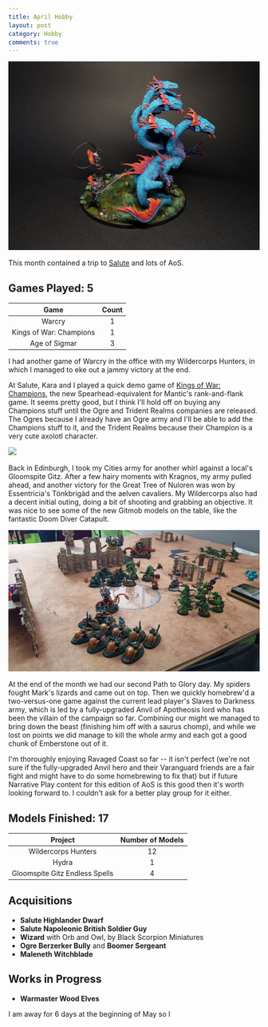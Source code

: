 ```yaml
---
title: April Hobby
layout: post
category: Hobby
comments: true
---
```


![](/images/2025/04/april-hobby/hydra.jpg)

This month contained a trip to [Salute](https://southlondonwarlords.co.uk/what-is-salute) and lots of AoS.

 <!--more-->

## Games Played: 5

|          Game           | Count |
| :---------------------: | :---: |
|         Warcry          |   1   |
| Kings of War: Champions |   1   |
|      Age of Sigmar      |   3   |

I had another game of Warcry in the office with my Wildercorps Hunters, in which I managed to eke out a jammy victory at the end.

At Salute, Kara and I played a quick demo game of [Kings of War: Champions](https://www.manticgames.com/kings-of-war-champions/), the new Spearhead-equivalent for Mantic's rank-and-flank game. It seems pretty good, but I think I'll hold off on buying any Champions stuff until the Ogre and Trident Realms companies are released. The Ogres because I already have an Ogre army and I'll be able to add the Champions stuff to it, and the Trident Realms because their Champion is a very cute axolotl character.

![](/images/2025/04/april-hobby/cities-v-gitz.jpg)

Back in Edinburgh, I took my Cities army for another whirl against a local's Gloomspite Gitz. After a few hairy moments with Kragnos, my army pulled ahead, and another victory for the Great Tree of Nuloren was won by Essentricia's Tönkbrigäd and the aelven cavaliers. My Wildercorps also had a decent initial outing, doing a bit of shooting and grabbing an objective. It was nice to see some of the new Gitmob models on the table, like the fantastic Doom Diver Catapult.

![](/images/2025/04/april-hobby/path-to-glory.jpg)

At the end of the month we had our second Path to Glory day. My spiders fought Mark's lizards and came out on top. Then we quickly homebrew'd a two-versus-one game against the current lead player's Slaves to Darkness army, which is led by a fully-upgraded Anvil of Apotheosis lord who has been the villain of the campaign so far. Combining our might we managed to bring down the beast (finishing him off with a saurus chomp), and while we lost on points we did manage to kill the whole army and each got a good chunk of Emberstone out of it.

I'm thoroughly enjoying Ravaged Coast so far -- it isn't perfect (we're not sure if the fully-upgraded Anvil hero and their Varanguard friends are a fair fight and might have to do some homebrewing to fix that) but if future Narrative Play content for this edition of AoS is this good then it's worth looking forward to. I couldn't ask for a better play group for it either.

## Models Finished: 17

|            Project             | Number of Models |
| :----------------------------: | :--------------: |
|      Wildercorps Hunters       |        12        |
|             Hydra              |        1         |
| Gloomspite Gitz Endless Spells |        4         |

## Acquisitions

- **Salute Highlander Dwarf**
- **Salute Napoleonic British Soldier Guy**
- **Wizard** with Orb and Owl, by Black Scorpion Miniatures
- **Ogre Berzerker Bully** and **Boomer Sergeant**
- **Maleneth Witchblade**

## Works in Progress

- **Warmaster Wood Elves**


I am away for 6 days at the beginning of May so I 